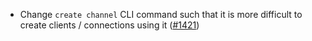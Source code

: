 - Change `create channel` CLI command such that it is more difficult to create
  clients / connections using it ([#1421](https://github.com/informalsystems/ibc-rs/issues/1421))
